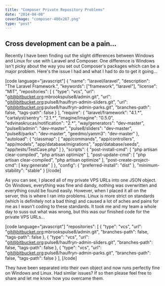```yaml
---
title: "Composer Private Repository Problems"
date: "2014-04-08"
coverImage: "composer-400x267.png"
type: "post"
---
```


## Cross development can be a pain...

Recently I have been finding out the slight differences between Windows and Linux for use with Laravel and Composer. One difference is Windows isn't picky about the way you set out Composer's packages which can be a major problem. Here's the issue I had and what I had to do to get it going...

[code language="javascript"] { "name": "laravel/laravel", "description": "The Laravel Framework.", "keywords": ["framework", "laravel"], "license": "MIT", "repositories": [ { "type": "vcs", "url": "git@bitbucket.org:mbrookspulse8/admin.git", "url": "git@bitbucket.org:pulse8/haulfryn-admin-sliders.git", "url": "git@bitbucket.org:pulse8/haulfryn-admin-parks.git", "branches-path": false, "tags-path": false } ], "require": { "laravel/framework": "4.1.\*", "cartalyst/sentry": "2.1.\*", "imagine/Imagine": "0.5.0", "edvinaskrucas/notification": "2.\*", "way/generators": "dev-master", "pulse8/admin": "dev-master", "pulse8/sliders": "dev-master", "pulse8/parks": "dev-master", "geedmo/yamm3": "dev-master" }, "autoload": { "classmap": [ "app/commands", "app/controllers", "app/models", "app/database/migrations", "app/database/seeds", "app/tests/TestCase.php" ] }, "scripts": { "post-install-cmd": [ "php artisan clear-compiled", "php artisan optimize" ], "post-update-cmd": [ "php artisan clear-compiled", "php artisan optimize" ], "post-create-project-cmd": [ key:generate" ] }, "config": { "preferred-install": "dist" }, "minimum-stability": "stable" } [/code]

As you can see, I placed all of my private VPS URLs into one JSON object. On Windows, everything was fine and dandy, nothing was overwritten and everything could be found easily. However, when I placed it all on the server, this is where I ran into problems. Linux is more strict on standards (which is definitely not a bad thing) and caused a lot of aches and pains for me as I wasn't coding to these standards. It took me and my team a whole day to suss out what was wrong, but this was our finished code for the private VPS URLs...

[code language="javascript"] "repositories": [ { "type": "vcs", "url": "git@bitbucket.org:mbrookspulse8/admin.git", "branches-path": false, "tags-path": false }, { "type": "vcs", "url": "git@bitbucket.org:pulse8/haulfryn-admin-sliders.git", "branches-path": false, "tags-path": false }, { "type": "vcs", "url": "git@bitbucket.org:pulse8/haulfryn-admin-parks.git", "branches-path": false, "tags-path": false } ], [/code]

They have been separated into their own object and now runs perfectly fine on Windows and Linux. Had similar issues? If so then please feel free to share and let me know how you overcame them.
